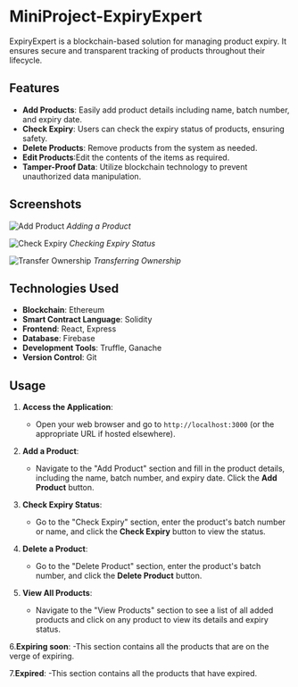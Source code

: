 # MiniProject-ExpiryExpert

ExpiryExpert is a blockchain-based solution for managing product expiry. It ensures secure and transparent tracking of products throughout their lifecycle.

## Features

- **Add Products**: Easily add product details including name, batch number, and expiry date.
- **Check Expiry**: Users can check the expiry status of products, ensuring safety.
- **Delete Products**: Remove products from the system as needed.
- **Edit Products**:Edit the contents of the items as required.
- **Tamper-Proof Data**: Utilize blockchain technology to prevent unauthorized data manipulation.

## Screenshots

![Add Product](path/to/add-product-screenshot.png)
*Adding a Product*

![Check Expiry](path/to/check-expiry-screenshot.png)
*Checking Expiry Status*

![Transfer Ownership](path/to/transfer-ownership-screenshot.png)
*Transferring Ownership*

## Technologies Used

- **Blockchain**: Ethereum
- **Smart Contract Language**: Solidity
- **Frontend**: React, Express
- **Database**: Firebase
- **Development Tools**: Truffle, Ganache
- **Version Control**: Git

## Usage

1. **Access the Application**:
   - Open your web browser and go to `http://localhost:3000` (or the appropriate URL if hosted elsewhere).

2. **Add a Product**:
   - Navigate to the "Add Product" section and fill in the product details, including the name, batch number, and expiry date. Click the **Add Product** button.

3. **Check Expiry Status**:
   - Go to the "Check Expiry" section, enter the product's batch number or name, and click the **Check Expiry** button to view the status.

4. **Delete a Product**:
   - Go to the "Delete Product" section, enter the product's batch number, and click the **Delete Product** button.

5. **View All Products**:
   - Navigate to the "View Products" section to see a list of all added products and click on any product to view its details and expiry status.

6.**Expiring soon**:
  -This section contains all the products that are on the verge of expiring.

7.**Expired**:
  -This section contains all the products that have expired.




